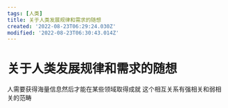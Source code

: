 ```yaml
---
tags: [人类]
title: 关于人类发展规律和需求的随想
created: '2022-08-23T06:29:24.030Z'
modified: '2022-08-23T06:30:43.014Z'
---
```


# 关于人类发展规律和需求的随想

人需要获得海量信息然后才能在某些领域取得成就 这个相互关系有强相关和弱相关的范畴
